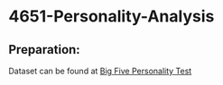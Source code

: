 # 4651-Personality-Analysis  
## Preparation:  
Dataset can be found at [Big Five Personality Test](https://www.kaggle.com/tunguz/big-five-personality-test) 
